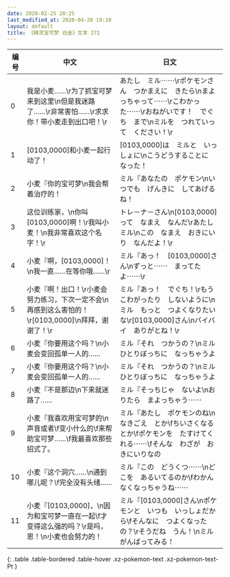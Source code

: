 ```yaml
---
date: 2020-02-25 20:25
last_modified_at: 2020-04-20 19:10
layout: default
title: 《精灵宝可梦 白金》文本 271
---
```

| 编号 | 中文 | 日文 |
| ---- | ---- | ---- |
| 0 | 我是小麦……\r为了抓宝可梦来到这里\n但是我迷路了……\r非常害怕……\r求求你！带小麦走到出口吧！\r | あたし　ミル⋯⋯\rポケモンさん　つかまえに　きたら\nまよっちゃって⋯⋯\rこわかった⋯⋯\rおねがいです！　でぐち　まで\nミルを　つれていって　ください！\r |
| 1 | [0103,0000]和小麦一起行动了！ | [0103,0000]は　ミルと　いっしょに\nこうどうすることに　なった！ |
| 2 | 小麦『你的宝可梦\n我会帮着治疗的！ | ミル『あなたの　ポケモン\nいつでも　げんきに　してあげるね！ |
| 3 | 这位训练家，\n你叫[0103,0000]啊！\r我叫小麦！\n我非常喜欢这个名字！\r | トレ－ナ－さん\n[0103,0000]って　なまえ　なんだ\rあたし　ミル\nこの　なまえ　おきにいり　なんだよ！\r |
| 4 | 小麦『啊，[0103,0000]！\n我一直……在等你哦……\r | ミル『あっ！　[0103,0000]さん\nずっと⋯⋯　まってたよ⋯⋯\r |
| 5 | 小麦『啊！出口！\r小麦会努力练习，下次一定不会\n再感到这么害怕的！\r[0103,0000]\n拜拜，谢谢了！\r | ミル『あっ！　でぐち！\rもう　こわがったり　しないように\nミル　もっと　つよくなりたいな\r[0103,0000]さん\nバイバイ　ありがとね！\r |
| 6 | 小麦『你要用这个吗？\n小麦会变回孤单一人的…… | ミル『それ　つかうの？\nミル　ひとりぼっちに　なっちゃうよ |
| 7 | 小麦『你要用这个吗？\n小麦会变回孤单一人的…… | ミル『それ　つかうの？\nミル　ひとりぼっちに　なっちゃうよ |
| 8 | 小麦『不是那边\n下来就迷路了…… | ミル『そっちじゃ　ないよ\nおりたら　まよっちゃう⋯⋯ |
| 9 | 小麦『我喜欢用宝可梦的\n声音或者\f变小什么的\f来帮助宝可梦……\f我最喜欢那些招式了。 | ミル『あたし　ポケモンのね\nなきごえ　とか\fちいさくなる　とか\fポケモンを　たすけてくれる⋯⋯\fそんな　わざが　おきにいりなの |
| 10 | 小麦『这个洞穴……\n通到哪儿呢？\f完全没有头绪…… | ミル『この　どうくつ⋯⋯\nどこを　あるいてるのか\fわかんなくなっちゃうね⋯⋯ |
| 11 | 小麦『[0103,0000]，\n因为和宝可梦一直在一起\f才变得这么强的吗？\r是吗，恩！\n小麦也会努力的！ | ミル『[0103,0000]さん\nポケモンと　いつも　いっしょだから\fそんなに　つよくなったの？\rそうだね　うん！\nミル　がんばってみる！ |
{: .table .table-bordered .table-hover .xz-pokemon-text .xz-pokemon-text-Pt }